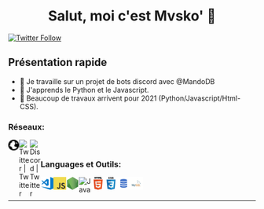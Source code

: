 <h1 align="center">Salut, moi c'est Mvsko' 👋</h1>

[![Twitter Follow](https://img.shields.io/twitter/follow/Mvskoo_?color=1DA1F2&logo=twitter&style=for-the-badge)](https://twitter.com/intent/follow?original_referer=https://github.com/Mvskoo_&screen_name=Mvskoo_)

## Présentation rapide

- 🔭 Je travaille sur un projet de bots discord avec @MandoDB
- 🌱 J'apprends le Python et le Javascript.
- 💬 Beaucoup de travaux arrivent pour 2021 (Python/Javascript/Html-CSS).

### Réseaux:

[<img align="left" alt="Drakar" width="22px" src="https://raw.githubusercontent.com/iconic/open-iconic/master/svg/globe.svg" />][website]
[<img align="left" alt="Twitter | Twitter" width="22px" src="https://cdn.jsdelivr.net/npm/simple-icons@v3/icons/twitter.svg" />][twitter]
[<img align="left" alt="Discord | Twitter" width="22px" src="https://cdn.jsdelivr.net/npm/simple-icons@v3/icons/discord.svg" />][discord]

<br />

### Languages et Outils:

[<img align="left" alt="Visual Studio Code" width="26px" src="https://raw.githubusercontent.com/github/explore/80688e429a7d4ef2fca1e82350fe8e3517d3494d/topics/visual-studio-code/visual-studio-code.png" />][visualstudiocode]
[<img align="left" alt="JavaScript" width="26px" src="https://raw.githubusercontent.com/github/explore/80688e429a7d4ef2fca1e82350fe8e3517d3494d/topics/javascript/javascript.png" />][javascript]
[<img align="left" alt="Node.js" width="26px" src="https://raw.githubusercontent.com/github/explore/80688e429a7d4ef2fca1e82350fe8e3517d3494d/topics/nodejs/nodejs.png" />][nodejs]
[<img align="left" alt="Java" width="26px" src="https://sdtimes.com/wp-content/uploads/2018/03/jW4dnFtA_400x400.jpg" />][java]
[<img align="left" alt="HTML5" width="26px" src="https://raw.githubusercontent.com/github/explore/80688e429a7d4ef2fca1e82350fe8e3517d3494d/topics/html/html.png" />][html]
[<img align="left" alt="CSS3" width="26px" src="https://raw.githubusercontent.com/github/explore/80688e429a7d4ef2fca1e82350fe8e3517d3494d/topics/css/css.png" />][css]
[<img align="left" alt="SQL" width="26px" src="https://raw.githubusercontent.com/github/explore/80688e429a7d4ef2fca1e82350fe8e3517d3494d/topics/sql/sql.png" />][sql]
[<img align="left" alt="MySQL" width="26px" src="https://raw.githubusercontent.com/github/explore/80688e429a7d4ef2fca1e82350fe8e3517d3494d/topics/mysql/mysql.png" />][mysql]

<br />
<br />

---

[website]: https://drakar.xyz
[twitter]: https://twitter.com/Mvskoo_
[visualstudiocode]: https://code.visualstudio.com/
[html]: https://fr.wikipedia.org/wiki/Hypertext_Markup_Language
[css]: https://fr.wikipedia.org/wiki/Feuilles_de_style_en_cascade
[javascript]: https://fr.wikipedia.org/wiki/JavaScript
[nodejs]: https://nodejs.org/fr/
[sql]: https://fr.wikipedia.org/wiki/Structured_Query_Language
[mysql]: https://www.mysql.com/fr/
[java]: https://www.java.com/fr/
[discord]: https://discord.gg/MpxbSuGZn5
